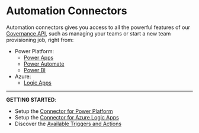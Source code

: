 # Automation Connectors

Automation connectors gives you access to all the powerful features of our [Governance API](/api/), such as managing your teams or start a new team provisioning job, right from:
- Power Platform:
    - [Power Apps](https://powerapps.com)
    - [Power Automate](https://flow.microsoft.com)
    - [Power BI](https://powerbi.microsoft.com)
- Azure:
    - [Logic Apps](https://docs.microsoft.com/en-us/azure/logic-apps/)

---

**GETTING STARTED**:
- Setup the [Connector for Power Platform](/connectors/power-platform-connector.md)
- Setup the [Connector for Azure Logic Apps](/connectors/logic-apps-connector.md)
- Discover the [Available Triggers and Actions](/connectors/connectors-actions.md)

